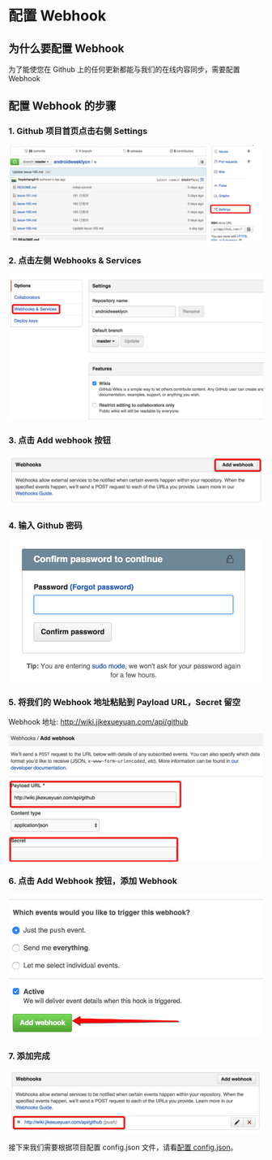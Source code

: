 # 配置 Webhook

## 为什么要配置 Webhook

为了能使您在 Github 上的任何更新都能与我们的在线内容同步，需要配置 Webhook

## 配置 Webhook 的步骤

### 1. Github 项目首页点击右侧 Settings

![webhook1](images/webhook1.png)

### 2. 点击左侧 Webhooks & Services

![webhook2](images/webhook2.png)

### 3. 点击 Add webhook 按钮

![webhook3](images/webhook3.png)

### 4. 输入 Github 密码

![webhook4](images/webhook4.png)

### 5. 将我们的 Webhook 地址粘贴到 Payload URL，Secret 留空

Webhook 地址: http://wiki.jikexueyuan.com/api/github

![webhook5](images/webhook5.png)

### 6. 点击 Add Webhook 按钮，添加 Webhook

![webhook6](images/webhook6.png)

### 7. 添加完成   

![webhook7](images/webhook7.png)

接下来我们需要根据项目配置 config.json 文件，请看[配置 config.json](config-json.md)。